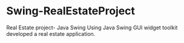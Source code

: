 # Swing-RealEstateProject
Real Estate project- Java Swing
Using Java Swing GUI widget toolkit developed a real estate application. 
